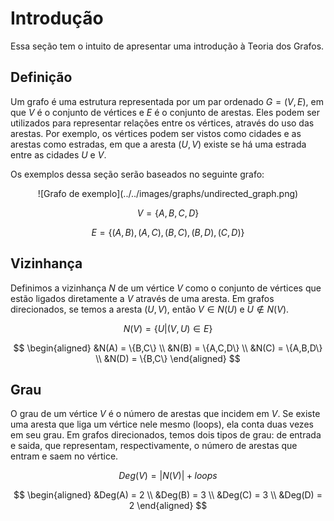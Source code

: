 # Introdução

Essa seção tem o intuito de apresentar uma introdução à Teoria dos Grafos.


## Definição
Um grafo é uma estrutura representada por um par ordenado $G = (V, E)$, em que $V$ é o conjunto de vértices e $E$ é o conjunto de arestas. Eles podem ser utilizados para representar relações entre os vértices, através do uso das arestas. Por exemplo, os vértices podem ser vistos como cidades e as arestas como estradas, em que a aresta $(U,V)$ existe se há uma estrada entre as cidades $U$ e $V$.

Os exemplos dessa seção serão baseados no seguinte grafo:
<center> 
    ![Grafo de exemplo](../../images/graphs/undirected_graph.png)
</center>

$$
    V = \{A, B, C, D\}
$$

$$
    E = \{
            (A, B), (A, C),
            (B, C), (B, D),
            (C, D)
        \}
$$

## Vizinhança
Definimos a vizinhança $N$ de um vértice $V$ como o conjunto de vértices que estão ligados diretamente a $V$ através de uma aresta.
Em grafos direcionados, se temos a aresta $(U,V)$, então $V\in N(U)$ e $U\notin N(V)$.  

$$
N(V) = \{U | (V,U) \in E\}
$$

$$
\begin{aligned}
&N(A) = \{B,C\} \\
&N(B) = \{A,C,D\} \\
&N(C) = \{A,B,D\} \\
&N(D) = \{B,C\} 
\end{aligned}
$$

## Grau
O grau de um vértice $V$ é o número de arestas que incidem em $V$. Se existe uma aresta que liga um vértice nele mesmo (loops), ela conta duas vezes em seu grau. 
Em grafos direcionados, temos dois tipos de grau: de entrada e saida, que representam, respectivamente,
o número de arestas que entram e saem no vértice.

$$
    Deg(V) = |N(V)| + loops
$$

$$
\begin{aligned}
&Deg(A) = 2 \\
&Deg(B) = 3 \\
&Deg(C) = 3 \\
&Deg(D) = 2 
\end{aligned}
$$
